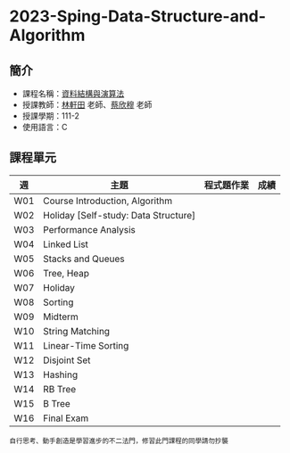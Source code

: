 # 2023-Sping-Data-Structure-and-Algorithm
## 簡介
* 課程名稱：[資料結構與演算法](https://coursemap.aca.ntu.edu.tw/course_map_all/course.php?code=902+10750)
* 授課教師：[林軒田](https://www.csie.ntu.edu.tw/~htlin/) 老師、[蔡欣穆](https://www.csie.ntu.edu.tw/~hsinmu/site/) 老師
* 授課學期：111-2
* 使用語言：C

## 課程單元
|週|主題|程式題作業|成績
|----|----|----|----|
|W01|Course Introduction, Algorithm|||
|W02|Holiday [Self-study: Data Structure]|||
|W03|Performance Analysis|||
|W04|Linked List|||
|W05|Stacks and Queues|||
|W06|Tree, Heap|||
|W07|Holiday|||
|W08|Sorting|||
|W09|Midterm|||
|W10|String Matching|||
|W11|Linear-Time Sorting|||
|W12|Disjoint Set|||
|W13|Hashing|||
|W14|RB Tree|||
|W15|B Tree|||
|W16|Final Exam|||

    自行思考、動手創造是學習進步的不二法門，修習此門課程的同學請勿抄襲
